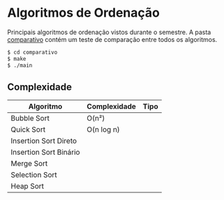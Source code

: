 # Algoritmos de Ordenação

Principais algoritmos de ordenação vistos durante o semestre. A pasta [comparativo](/comparativo) contém um teste de comparação entre todos os algoritmos.

```bash
$ cd comparativo
$ make
$ ./main
```

## Complexidade

| Algoritmo               | Complexidade | Tipo |
| ----------------------- | ------------ | ---- |
| Bubble Sort             | O(n²)        |      |
| Quick  Sort             | O(n log n)   |      |
| Insertion Sort Direto   |              |      |
| Insertion Sort Binário  |              |      |
| Merge Sort              |              |      |
| Selection Sort          |              |      |
| Heap Sort               |              |      |

